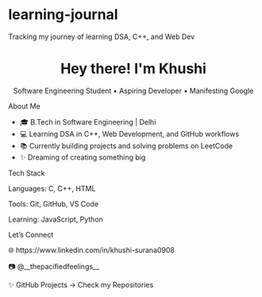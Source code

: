 # learning-journal
Tracking my journey of learning DSA, C++, and Web Dev 
<h1 align="center">Hey there! I'm Khushi</h1>
<p align="center">Software Engineering Student • Aspiring Developer • Manifesting Google</p>

About Me
- 🎓 B.Tech in Software Engineering | Delhi 
- 💻 Learning DSA in C++, Web Development, and GitHub workflows
- 📚 Currently building projects and solving problems on LeetCode
- ✨ Dreaming of creating something big
  
Tech Stack
<p>Languages:   C, C++, HTML </p>
<p>Tools:       Git, GitHub, VS Code</p> 
<p>Learning:    JavaScript, Python</p>

Let’s Connect
<p>🌐 https://www.linkedin.com/in/khushi-surana0908</p>
<p>📷 @__thepacifiedfeelings__</p>
<p>✨ GitHub Projects → Check my Repositories</p>
